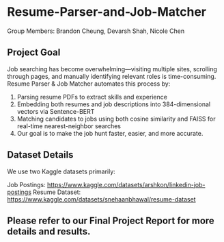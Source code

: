 # Resume-Parser-and-Job-Matcher

Group Members: Brandon Cheung, Devarsh Shah, Nicole Chen

## Project Goal
Job searching has become overwhelming—visiting multiple sites, scrolling through pages, and manually identifying relevant roles is time-consuming. Resume Parser & Job Matcher automates this process by:

1. Parsing resume PDFs to extract skills and experience
2. Embedding both resumes and job descriptions into 384-dimensional vectors via Sentence-BERT
3. Matching candidates to jobs using both cosine similarity and FAISS for real-time nearest-neighbor searches
4. Our goal is to make the job hunt faster, easier, and more accurate.

## Dataset Details
We use two Kaggle datasets primarily:

Job Postings: https://www.kaggle.com/datasets/arshkon/linkedin-job-postings
Resume Dataset: https://www.kaggle.com/datasets/snehaanbhawal/resume-dataset
## Please refer to our Final Project Report for more details and results.
